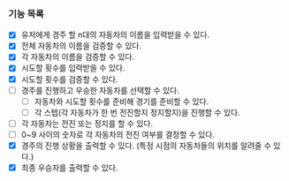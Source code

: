 ### 기능 목록

- [x] 유저에게 경주 할 n대의 자동차의 이름을 입력받을 수 있다.
- [x] 전체 자동차의 이름을 검증할 수 있다.
- [x] 각 자동차의 이름을 검증할 수 있다.
- [x] 시도할 횟수를 입력받을 수 있다.
- [x] 시도할 횟수를 검증할 수 있다.
- [ ] 경주를 진행하고 우승한 자동차를 선택할 수 있다.
  - [ ] 자동차와 시도할 횟수를 준비해 경기를 준비할 수 있다.
  - [ ] 각 스텝(각 자동차가 한 번 전진할지 정지할지)을 진행할 수 있다.
- [ ] 각 자동차는 전진 또는 정지를 할 수 있다.
- [ ] 0~9 사이의 숫자로 각 자동차의 전진 여부를 결정할 수 있다.
- [x] 경주의 진행 상황을 출력할 수 있다. (특정 시점의 자동차들의 위치를 알려줄 수 있다.)
- [x] 최종 우승자를 출력할 수 있다.

